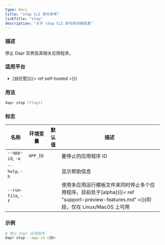 ```yaml
---
type: docs
title: "stop CLI 命令参考"
linkTitle: "stop"
description: "关于 stop CLI 命令的详细信息"
---
```


### 描述

停止 Dapr 实例及其相关应用程序。

### 适用平台

- [自托管]({{< ref self-hosted >}})

### 用法

```bash
dapr stop [flags]
```

### 标志

| 名称                 | 环境变量             | 默认值 | 描述                                |
| -------------------- | -------------------- | ------- | ----------------------------------- |
| `--app-id`, `-a`     | `APP_ID`             |         | 要停止的应用程序 ID                 |
| `--help`, `-h`       |                      |         | 显示帮助信息                        |
| `--run-file`, `-f`   |                      |         | 使用多应用运行模板文件来同时停止多个应用程序。目前处于[alpha]({{< ref "support-preview-features.md" >}})阶段，仅在 Linux/MacOS 上可用 |

### 示例

```bash
# 停止 Dapr 应用程序
dapr stop --app-id <ID>
